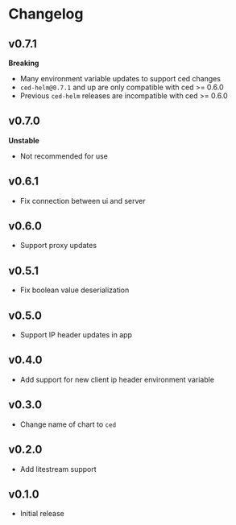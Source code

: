 # Changelog

## v0.7.1

**Breaking**

- Many environment variable updates to support ced changes
- `ced-helm@0.7.1` and up are only compatible with ced >= 0.6.0
- Previous `ced-helm` releases are incompatible with ced >= 0.6.0

## v0.7.0

**Unstable**

- Not recommended for use

## v0.6.1

- Fix connection between ui and server

## v0.6.0

- Support proxy updates

## v0.5.1

- Fix boolean value deserialization

## v0.5.0

- Support IP header updates in app

## v0.4.0

- Add support for new client ip header environment variable

## v0.3.0

- Change name of chart to `ced`

## v0.2.0

- Add litestream support

## v0.1.0

- Initial release
